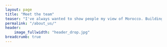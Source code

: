 ```yaml
---
layout: page
title: "Meet the team"
teaser: "I've always wanted to show people my view of Morocco. Building my own company with my family ..."
permalink: "/about_us/"
header:
    image_fullwidth: "header_drop.jpg"
breadcrumb: true    
---
```

